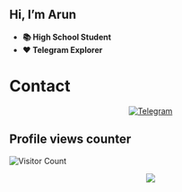 ## Hi, I’m Arun
- **📚 High School Student**
- **❤️ Telegram Explorer**

# Contact
<p align="center">
<a href="https://t.me/Arun_TG"><img alt="Telegram" src="https://te.legra.ph/file/536cb41c34129d6237580.png"/></a>
</p>

## Profile views counter
![Visitor Count](https://profile-counter.glitch.me/{Arun-TG}/count.svg)

<p align="center">
<img src="https://github-readme-stats.vercel.app/api?username=Arun-TG&theme=highcontrast" align="center">
</p>
